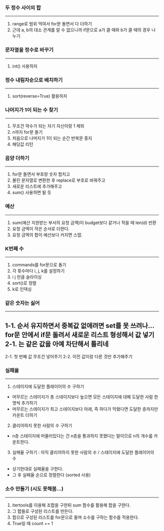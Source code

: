 ### 두 정수 사이의 합
---
1. range로 범위 먹여서 for문 돌면서 다 더하기
2. 근데 a, b의 대소 관계를 알 수 없으니까 if문으로 a가 클 때와 b가 클 때의 경우 나누기


### 문자열을 정수로 바꾸기
---
1. int() 사용하자


### 정수 내림차순으로 배치하기
---
1. sort(reverse=True) 활용하자

### 나머지가 1이 되는 수 찾기
---
1. 무조건 약수가 되는 자기 자신이랑 1 제외
2. n까지 for문 돌기
3. 처음으로 나머지가 1이 되는 순간 반복문 중지
4. 해당값 리턴


### 음양 더하기
---
1. for문 돌면서 부호랑 숫자 합치고
2. 불린 문자열로 변환한 후 replace로 부호로 바꿔주고
3. 새로운 리스트에 추가해주고
4. sum() 사용하면 될 듯


### 예산
---
1. sum(예산 지원받는 부서의 요청 금액)이 budget보다 같거나 작을 때 len(d) 반환
2. 요청 금액이 작은 순서로 더한다.
3. 요청 금액의 합이 예산보다 커지면 스땁.


### K번째 수
---
1. commands를 for문으로 돌기
2. 각 횟수마다 i, j, k를 설정하기
3. i j 만큼 슬라이싱
4. sort()로 정렬
5. k로 인덱싱


### 같은 숫자는 싫어
---
1-1. 순서 유지하면서 중복값 없애려면 set를 못 쓰려나... for문 안에서 if문 돌려서 새로운 리스트 형성해서 값 넣기
2-1. 는 같은 값을 아예 차단해서 틀리네
---
2-1. 첫 번째 값 무조건 넣어주기
2-2. 이전 값이랑 다른 것만 추가해주기


### 실패율
---
1. 스테이지에 도달한 플레이어의 수 구하기
  - 머무르는 스테이지가 총 스테이지보다 높으면 모든 스테이지에 대해 도달한 사람 한 명씩 추가하기
  - 머무르는 스테이지가 최고 스테이지보다 아래, 즉 하다가 막혔다면 도달한 층까지만 카운트 더하기
2. 클리어하지 못한 사람의 수 구하기
  - n층 스테이지에 머물러있다는 건 n층을 통과하지 못했다는 말이므로 n의 개수를 카운트한다.
3. 실패율 구하기 : 아직 클리어하지 못한 사람의 수 / 스테이지에 도달한 플레이어의 수
  - 상기한대로 실패율을 구한다.
  - 그 후 실패율 순으로 정렬한다 (sorted 사용)



### 소수 만들기 (시도 못해봄...)
---
1. itertools를 이용해 조합을 구한뒤 sum 함수를 활용해 합을 구한다.
2. 그 합들로 구성된 리스트를 만든다.
3. 합으로 구성된 리스트를 for문으로 돌며 소수를 구하는 함수를 적용한다.
4. True일 때 count += 1